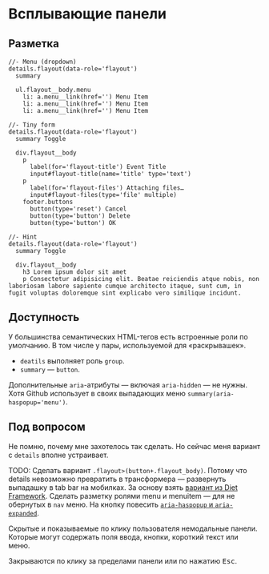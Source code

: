 # Всплывающие панели

## Разметка

```pug
//- Menu (dropdown)
details.flayout(data-role='flayout')
  summary

  ul.flayout__body.menu
    li: a.menu__link(href='') Menu Item
    li: a.menu__link(href='') Menu Item
    li: a.menu__link(href='') Menu Item

//- Tiny form
details.flayout(data-role='flayout')
  summary Toggle

  div.flayout__body
    p
      label(for='flayout-title') Event Title
      input#flayout-title(name='title' type='text')
    p
      label(for='flayout-files') Attaching files…
      input#flayout-files(type='file' multiple)
    footer.buttons
      button(type='reset') Cancel
      button(type='button') Delete
      button(type='button') OK

//- Hint
details.flayout(data-role='flayout')
  summary Toggle

  div.flayout__body
    h3 Lorem ipsum dolor sit amet
    p Consectetur adipisicing elit. Beatae reiciendis atque nobis, non laboriosam labore sapiente cumque architecto itaque, sunt cum, in fugit voluptas doloremque sint explicabo vero similique incidunt.
```

## Доступность

У большинства семантических HTML-тегов есть встроенные роли по умолчанию. В том числе у пары, используемой для «раскрывашек».

- `deatils` выполняет роль `group`.
- `summary` — `button`.

Дополнительные `aria`-атрибуты — включая `aria-hidden` — не нужны. Хотя Github использует в своих выпадающих меню `summary(aria-haspopup='menu')`.

## Под вопросом

Не помню, почему мне захотелось так сделать. Но сейчас меня вариант с `details` вполне устраивает.

TODO: Сделать вариант `.flayout>(button+.flayout_body)`. Потому что details невозможно превратить в трансформера — развернуть выпадашку в tab bar на мобилках. За основу взять [вариант из Diet Framework](https://codepen.io/sebdd/pen/ExjvzJP?editors=1010). Сделать разметку ролями menu и menuitem — для не обернутых в `nav` меню. На кнопку повесить [`aria-haspopup` и `aria-expanded`](https://codepen.io/pen).

Скрытые и показываемые по клику пользователя немодальные панели. Которые могут содержать поля ввода, кнопки, короткий текст или меню.

Закрываются по клику за пределами панели или по нажатию <kbd>Esc</kbd>.
